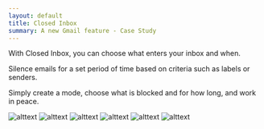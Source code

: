 ```yaml
---
layout: default
title: Closed Inbox
summary: A new Gmail feature - Case Study
---
```


With Closed Inbox, you can choose what enters your inbox and when. 

Silence emails for a set period of time based on criteria such as labels or senders.

Simply create a mode, choose what is blocked and for how long, and work in peace.

![alttext]({{site.baseurl}}/assets/images/photos/projects/closedinbox/closedinbox1.jpg)
![alttext]({{site.baseurl}}/assets/images/photos/projects/closedinbox/closedinbox2.jpg)
![alttext]({{site.baseurl}}/assets/images/photos/projects/closedinbox/closedinbox3.jpg)
![alttext]({{site.baseurl}}/assets/images/photos/projects/closedinbox/closedinbox4.jpg)
![alttext]({{site.baseurl}}/assets/images/photos/projects/closedinbox/closedinbox5.jpg)
![alttext]({{site.baseurl}}/assets/images/photos/projects/closedinbox/closedinbox6.jpg)

